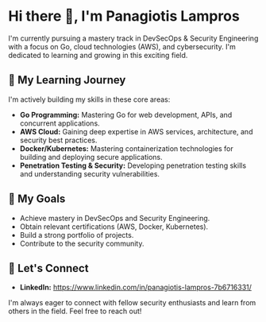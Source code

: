 # Hi there 👋, I'm Panagiotis Lampros

I'm currently pursuing a mastery track in DevSecOps & Security Engineering with a focus on Go, cloud technologies (AWS), and cybersecurity. I'm dedicated to learning and growing in this exciting field.

## 🚀 My Learning Journey

I'm actively building my skills in these core areas:

* **Go Programming:** Mastering Go for web development, APIs, and concurrent applications.
* **AWS Cloud:** Gaining deep expertise in AWS services, architecture, and security best practices.
* **Docker/Kubernetes:** Mastering containerization technologies for building and deploying secure applications.
* **Penetration Testing & Security:** Developing penetration testing skills and understanding security vulnerabilities.

## 🎯 My Goals

* Achieve mastery in DevSecOps and Security Engineering.
* Obtain relevant certifications (AWS, Docker, Kubernetes).
* Build a strong portfolio of projects.
* Contribute to the security community.

## 🔗 Let's Connect

* **LinkedIn:** https://www.linkedin.com/in/panagiotis-lampros-7b6716331/

I'm always eager to connect with fellow security enthusiasts and learn from others in the field. Feel free to reach out!
